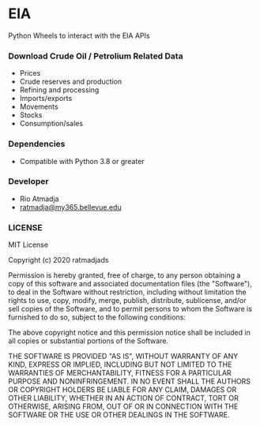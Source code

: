 # EIA #

Python Wheels to interact with the EIA APIs

### Download Crude Oil / Petrolium Related Data ###

* Prices
* Crude reserves and production
* Refining and processing
* Imports/exports
* Movements
* Stocks
* Consumption/sales

### Dependencies ###
* Compatible with Python 3.8 or greater 

### Developer ###

* Rio Atmadja
* ratmadja@my365.bellevue.edu

### LICENSE ###

MIT License

Copyright (c) 2020 ratmadjads

Permission is hereby granted, free of charge, to any person obtaining a copy of this software and associated documentation files (the "Software"), to deal in the Software without restriction, including without limitation the rights to use, copy, modify, merge, publish, distribute, sublicense, and/or sell copies of the Software, and to permit persons to whom the Software is furnished to do so, subject to the following conditions:

The above copyright notice and this permission notice shall be included in all copies or substantial portions of the Software.

THE SOFTWARE IS PROVIDED "AS IS", WITHOUT WARRANTY OF ANY KIND, EXPRESS OR IMPLIED, INCLUDING BUT NOT LIMITED TO THE WARRANTIES OF MERCHANTABILITY, FITNESS FOR A PARTICULAR PURPOSE AND NONINFRINGEMENT. IN NO EVENT SHALL THE AUTHORS OR COPYRIGHT HOLDERS BE LIABLE FOR ANY CLAIM, DAMAGES OR OTHER LIABILITY, WHETHER IN AN ACTION OF CONTRACT, TORT OR OTHERWISE, ARISING FROM, OUT OF OR IN CONNECTION WITH THE SOFTWARE OR THE USE OR OTHER DEALINGS IN THE SOFTWARE.

